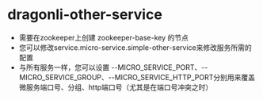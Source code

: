 # dragonli-other-service
* 需要在zookeeper上创建 zookeeper-base-key 的节点
* 您可以修改service.micro-service.simple-other-service来修改服务所需的配置
* 与所有服务一样，您可以设置 --MICRO_SERVICE_PORT、--MICRO_SERVICE_GROUP、--MICRO_SERVICE_HTTP_PORT分别用来覆盖微服务端口号、分组、http端口号（尤其是在端口号冲突之时）